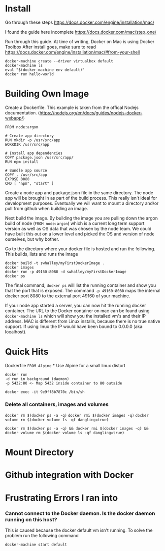 # Install
Go through these steps
https://docs.docker.com/engine/installation/mac/

I found the guide here incomplete
https://docs.docker.com/mac/step_one/

Run through this guide. At time of writing,  Docker on Mac is using Docker Toolbox
After install goes, make sure to read 
https://docs.docker.com/engine/installation/mac/#from-your-shell

    docker-machine create --driver virtualbox default
    docker-machine ls
    eval "$(docker-machine env default)"
    docker run hello-world


# Building Own Image
Create a Dockerfile. This example is taken from the offical Nodejs documentation. (https://nodejs.org/en/docs/guides/nodejs-docker-webapp/)
    
    FROM node:argon
    
    # Create app directory
    RUN mkdir -p /usr/src/app
    WORKDIR /usr/src/app
    
    # Install app dependencies
    COPY package.json /usr/src/app/
    RUN npm install
  
    # Bundle app source
    COPY . /usr/src/app
    EXPOSE 8080
    CMD [ "npm", "start" ]

Create a node app and package.json file in the same directory. The node app will be brought in as part of the build process. This really isn't ideal for development purposes. Eventually we will want to mount a directory and/or pull from github when building an image.

Next build the image. By building the image you are pulling down the argon build of node (`FROM node:argon`) which is a current long term support version as well as OS data that was chosen by the node team. We could have built this out on a lower level and picked the OS and version of node ourselves, but why bother.

Go to the directory where your docker file is hosted and run the following. This builds, lists and runs the image
    
    docker build -t swhalley/myFirstDockerImage .
    docker images
    docker run -p 49160:8080 -d swhalley/myFirstDockerImage
    docker ps

The final command, `docker ps` will list the running container and show you that the port that is exposed.
The command `-p 49160:8080` maps the internal docker port 8080 to the external port 49160 of your machine.

If your node app started a server, you can now hit the running docker container. The URL to the Docker container on mac can be found using `docker-machine ls` which will show you the installed vm's and their IP address. MAC is different from Linux installs, because there is no true native support. If using linux the IP would have been bound to 0.0.0.0 (aka localhost).

# Quick Hits
Dockerfile
`FROM Alpine`
    * Use Alpine for a small linux distort

```
docker run 
-d run in background (daemon)
-p 5432:80 <- Map 5432 inside container to 80 outside
```

`docker exec -it 9e9ff8b7870c /bin/sh`

### Delete all containers, images and volumes
`docker rm $(docker ps -a -q)`
`docker rmi $(docker images -q)`
`docker volume rm $(docker volume ls -qf dangling=true)`

`docker rm $(docker ps -a -q) && docker rmi $(docker images -q) && docker volume rm $(docker volume ls -qf dangling=true)`

# Mount Directory

# Github integration with Docker

# Frustrating Errors I ran into
### Cannot connect to the Docker daemon. Is the docker daemon running on this host?
This is caused because the docker default vm isn't running. To solve the problem run the following command
    
    docker-machine start default

